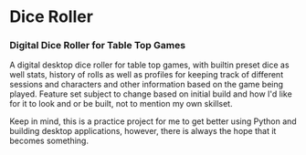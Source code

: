 # Dice Roller

### Digital Dice Roller for Table Top Games

A digital desktop dice roller for table top games, with builtin preset dice as well stats, history of rolls as well as profiles for keeping track of different sessions and characters and other information based on the game being played. Feature set subject to change based on initial build and how I'd like for it to look and or be built, not to mention my own skillset. 

Keep in mind, this is a practice project for me to get better using Python and building desktop applications, however, there is always the hope that it becomes something.
